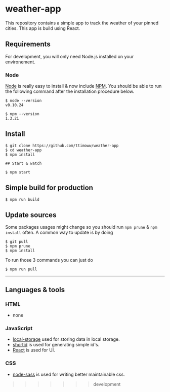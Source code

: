 # weather-app

This repository contains a simple app to track the weather of your pinned cities.
This app is build using React.

## Requirements

For development, you will only need Node.js installed on your environement.

### Node

[Node](http://nodejs.org/) is really easy to install & now include [NPM](https://npmjs.org/).
You should be able to run the following command after the installation procedure
below.

    $ node --version
    v0.10.24

    $ npm --version
    1.3.21

## Install

    $ git clone https://github.com/ttimoww/weather-app
    $ cd weather-app
    $ npm install

    ## Start & watch

    $ npm start

## Simple build for production

    $ npm run build

## Update sources

Some packages usages might change so you should run `npm prune` & `npm install` often.
A common way to update is by doing

    $ git pull
    $ npm prune
    $ npm install

To run those 3 commands you can just do

    $ npm run pull

---

## Languages & tools

### HTML

- none

### JavaScript

- [local-storage](https://www.npmjs.com/package/local-storage) used for storing data in local storage.
- [shortid](https://www.npmjs.com/package/shortid) is used for generating simple id's.
- [React](http://facebook.github.io/react) is used for UI.

### CSS

- [node-sass](https://www.npmjs.com/package/node-sass) is used for writing better maintainable css.
>>>>>>> development
